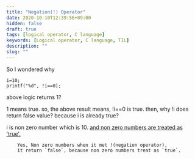 ```yaml
---
title: "Negation(!) Operator"
date: 2020-10-10T12:39:56+09:00
hidden: false
draft: true
tags: [logical operator, C language]
keywords: [Logical operator, C language, TIL]
description: ""
slug: ""
---
```


So I wondered why 

```
i=10;
printf("%d", !i==0);
```
above logic returns 1?

1 means true.
so, the above result means, !i==0 is true.
then, why !i does return false value?
because i is already true?

i is non zero number which is 10.
[and non zero numbers are treated as 'true'.](https://www.cs.uic.edu/~jbell/CourseNotes/C_Programming/Decisions.html)

        Yes, Non zero numbers when it met !(negation operator), 
        it return `false`, because non zero numbers treat as `true`.


